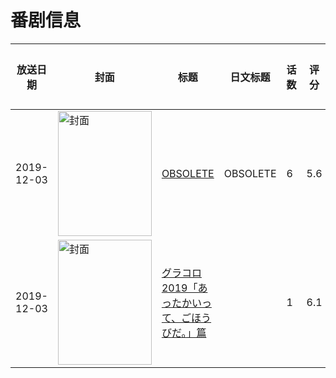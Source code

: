 # 番剧信息

|放送日期|封面|标题|日文标题|话数|评分|评分人数|
|---|---|---|---|---|---|---|
|2019-12-03|<img src="//lain.bgm.tv/pic/cover/c/61/03/291233_JZbJ4.jpg" alt="封面" style="width:150px;height:200px;object-fit:cover;">|[OBSOLETE](https://bangumi.tv/subject/291233)|OBSOLETE|6|5.6|184人评分|
|2019-12-03|<img src="//lain.bgm.tv/pic/cover/c/8d/85/316817_79BhD.jpg" alt="封面" style="width:150px;height:200px;object-fit:cover;">|[グラコロ2019「あったかいって、ごほうびだ。」篇](https://bangumi.tv/subject/316817)||1|6.1|11人评分|
